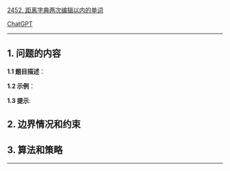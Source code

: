 [2452. 距离字典两次编辑以内的单词](https://leetcode.cn/problems/words-within-two-edits-of-dictionary)

[ChatGPT](chat.openai.com)

---

## 1. 问题的内容
**1.1 题目描述**：

**1.2 示例**：

**1.3 提示**:

## 2. 边界情况和约束


## 3. 算法和策略

---

